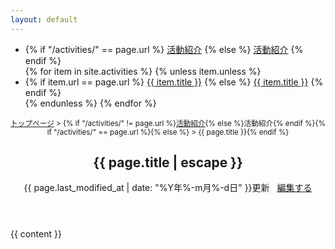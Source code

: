 ```yaml
---
layout: default
---
```

<main class="container">
<div class="doc-container">
    <div class="doc-menu">
        <ul>
    <li class="category">
    {% if "/activities/" == page.url %}
        <a href="/activities/" class="active">活動紹介</a>
    {% else %}
        <a href="/activities/">活動紹介</a>
    {% endif %}
    </li>
        {% for item in site.activities %}
        {% unless item.unless %}
            <li>
            {% if item.url == page.url %}
                <a href="{{ item.url | relative_url }}" class="active doc-link">{{ item.title }}</a>
            {% else %}
                <a href="{{ item.url | relative_url }}" class="doc-link">{{ item.title }}</a>
            {% endif %}
            </li>
        {% endunless %}
        {% endfor %}
        </ul>
    </div>
    <article class="documentation">
        <header class="doc-header">
<small><a href="{{ site.url }}">トップページ</a>&nbsp;&gt;&nbsp;{% if "/activities/" != page.url %}<a href="/activities/">活動紹介</a>{% else %}活動紹介{% endif %}{% if "/activities/" == page.url %}{% else %}&nbsp;&gt;&nbsp;{{ page.title }}{% endif %}</small>
            <h1>{{ page.title | escape }}</h1>
<p class="meta">
{{ page.last_modified_at | date: "%Y年%-m月%-d日" }}更新
&nbsp;
<i class="fa-pencil"></i>
<a href="https://github.com/{{ site.repository }}/blob/master/{{ page.path }}">編集する</a>
</p>
        </header>
            {{ content }}
    </article>
</div>
<div id="back-to-top">
    <i class="fa-angle-up"></i>
</div>
</main>
